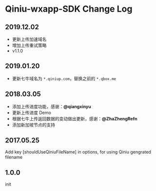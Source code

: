 
Qiniu-wxapp-SDK Change Log
============

2019.12.02
---

* 更新上传加速域名
* 增加上传重试策略
* v1.1.0

2019.01.20
---

* 更新七牛域名为 `*.qiniup.com`，替换之前的 `*.qbox.me`

2018.03.05
---

* 添加上传进度功能，感谢：**@qiangxinyu**
* 更新上传进度 Demo
* 根据七牛上传返回数据的变动做出更新，感谢：**@ZhaZhengRefn**
* 添加新加坡节点的支持


2017.05.25
---

Add key [shouldUseQiniuFileName] in options, for using Qiniu gengrated filename


1.0.0
---

init
